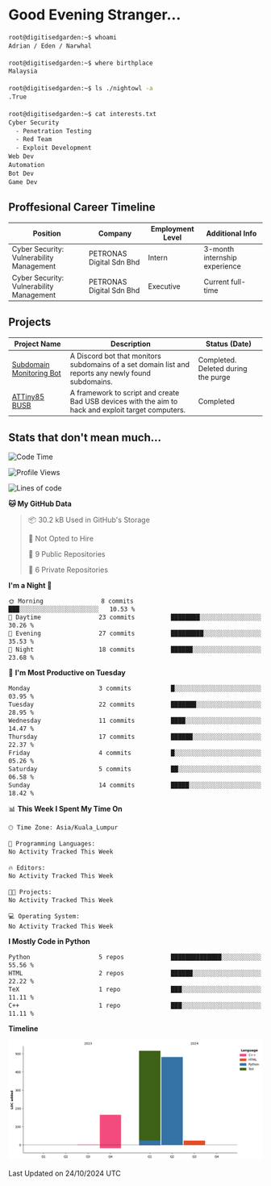 # Good Evening Stranger...

```bash
root@digitisedgarden:~$ whoami
Adrian / Eden / Narwhal

root@digitisedgarden:~$ where birthplace
Malaysia

root@digitisedgarden:~$ ls ./nightowl -a
.True

root@digitisedgarden:~$ cat interests.txt
Cyber Security
  - Penetration Testing
  - Red Team
  - Exploit Development
Web Dev
Automation
Bot Dev
Game Dev
```

## Proffesional Career Timeline

|Position|Company|Employment Level|Additional Info|
|-------------|---------------------------------------------------------------|----|-----|
|Cyber Security: Vulnerability Management | PETRONAS Digital Sdn Bhd |Intern| 3-month internship experience |
|Cyber Security: Vulnerability Management | PETRONAS Digital Sdn Bhd |Executive|Current full-time|

## Projects

| Project Name | Description | Status (Date) |
|--------------|-------------|---------------|
|[Subdomain Monitoring Bot](https://github.com/edenfrey/subdomain-monitor)|A Discord bot that monitors subdomains of a set domain list and reports any newly found subdomains.|Completed. Deleted during the purge|
|[ATTiny85 BUSB](https://github.com/edenfrey/ATTiny85_BUSB)|A framework to script and create Bad USB devices with the aim to hack and exploit target computers.|Completed|

## Stats that don't mean much...

<!--START_SECTION:waka-->
![Code Time](http://img.shields.io/badge/Code%20Time-361%20hrs%2041%20mins-blue)

![Profile Views](http://img.shields.io/badge/Profile%20Views-0-blue)

![Lines of code](https://img.shields.io/badge/From%20Hello%20World%20I%27ve%20Written-1.2%20thousand%20lines%20of%20code-blue)

**🐱 My GitHub Data** 

> 📦 30.2 kB Used in GitHub's Storage 
 > 
> 🚫 Not Opted to Hire
 > 
> 📜 9 Public Repositories 
 > 
> 🔑 6 Private Repositories 
 > 
**I'm a Night 🦉** 

```text
🌞 Morning                8 commits           ███░░░░░░░░░░░░░░░░░░░░░░   10.53 % 
🌆 Daytime                23 commits          ████████░░░░░░░░░░░░░░░░░   30.26 % 
🌃 Evening                27 commits          █████████░░░░░░░░░░░░░░░░   35.53 % 
🌙 Night                  18 commits          ██████░░░░░░░░░░░░░░░░░░░   23.68 % 
```
📅 **I'm Most Productive on Tuesday** 

```text
Monday                   3 commits           █░░░░░░░░░░░░░░░░░░░░░░░░   03.95 % 
Tuesday                  22 commits          ███████░░░░░░░░░░░░░░░░░░   28.95 % 
Wednesday                11 commits          ████░░░░░░░░░░░░░░░░░░░░░   14.47 % 
Thursday                 17 commits          ██████░░░░░░░░░░░░░░░░░░░   22.37 % 
Friday                   4 commits           █░░░░░░░░░░░░░░░░░░░░░░░░   05.26 % 
Saturday                 5 commits           ██░░░░░░░░░░░░░░░░░░░░░░░   06.58 % 
Sunday                   14 commits          █████░░░░░░░░░░░░░░░░░░░░   18.42 % 
```


📊 **This Week I Spent My Time On** 

```text
🕑︎ Time Zone: Asia/Kuala_Lumpur

💬 Programming Languages: 
No Activity Tracked This Week

🔥 Editors: 
No Activity Tracked This Week

🐱‍💻 Projects: 
No Activity Tracked This Week

💻 Operating System: 
No Activity Tracked This Week
```

**I Mostly Code in Python** 

```text
Python                   5 repos             ██████████████░░░░░░░░░░░   55.56 % 
HTML                     2 repos             ██████░░░░░░░░░░░░░░░░░░░   22.22 % 
TeX                      1 repo              ███░░░░░░░░░░░░░░░░░░░░░░   11.11 % 
C++                      1 repo              ███░░░░░░░░░░░░░░░░░░░░░░   11.11 % 
```



**Timeline**

![Lines of Code chart](https://raw.githubusercontent.com/0xnarwhal/0xnarwhal/main/assets/bar_graph.png)


 Last Updated on 24/10/2024 UTC
<!--END_SECTION:waka-->
